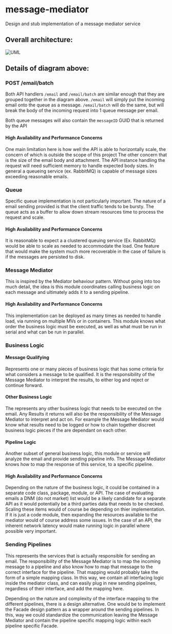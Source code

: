 # message-mediator
Design and stub implementation of a message mediator service

## Overall architecture:
![UML](https://img.techpowerup.org/200212/untitled-diagram.jpg)

## Details of diagram above:

### POST /email/batch
Both API handlers `/email` and `/email/batch` are similar enough that they are grouped together in the diagram above.  `/email` will simply put the incoming email onto the queue as a message.  `/email/batch` will do the same, but will break the body of the incoming request into 1 queue message per email.

Both queue messages will also contain the `messageID` GUID that is returned by the API

#### High Availability and Performance Concerns
One main limitation here is how well the API is able to horizontally scale, the concern of which is outside the scope of this project
The other concern that is the size of the email body and attachment.  The API instance handling the request will need sufficient memory to handle expected body sizes.  In general a queueing service (ex. RabbitMQ) is capable of message sizes exceeding reasonable emails.

### Queue
Specific queue implementation is not particularly important.  The nature of a email sending provided is that the client traffic tends to be bursty.  The queue acts as a buffer to allow down stream resources time to process the request and scale.

#### High Availability and Performance Concerns
It is reasonable to expect a a clustered queuing service (Ex. RabbitMQ) would be able to scale as needed to accommodate the load.
One feature that would make the system much more recoverable in the case of failure is if the messages are persisted to disk.

### Message Mediator
This is inspired by the Mediator behaviour pattern.  Without going into too much detail, the idea is this module coordinates calling business logic on each message and ultimately adds it to a sending pipeline.

#### High Availability and Performance Concerns
This implementation can be deployed as many times as needed to handle load, via running on multiple MVs or in containers.  This module knows what order the business logic must be executed, as well as what must be run in serial and what can be run in parallel.

### Business Logic

#### Message Qualifying
Represents one or many pieces of business logic that has some criteria for what considers a message to be qualified.  It is the responsibility of the Message Mediator to interpret the results, to either log and reject or continue forward.

#### Other Business Logic
The represents any other business logic that needs to be executed on the email.  Any Results it returns will also be the responsibility of the Message Mediator to interpret and act on.  For example the Message Mediator would know what results need to be logged or how to chain together discreet business logic pieces if the are dependant on each other.

#### Pipeline Logic
Another subset of general business logic, this module or service will analyze the email and provide sending pipeline info.  The Message Mediator knows how to map the response of this service, to a specific pipeline.

#### High Availability and Performance Concerns
Depending on the nature of the business logic, it could be contained in a separate code class, package, module, or API.  The case of evaluating emails a DNM (do not market) list would be a likely candidate for a separate API as it would potentially be a third parties data that needs to be checked.  Scaling these items would of course be depending on thier implementation.  If it is just a code module, then expanding the resources available to the mediator would of course address some issues.  In the case of an API, the inherent network latency would make running logic in parallel where possible very important.

### Sending Pipelines
This represents the services that is actually responsible for sending an email.  The responsibility of the Message Mediator is to map the incoming message to a pipeline and also know how to map that message to the correct interface for the pipeline.  That mapping would probably take the form of a simple mapping class.  In this way, we contain all interfacing logic inside the mediator class, and can easily plug in new sending pipelines, regardless of their interface, and add the mapping here.

Depending on the nature and complexity of the interface mapping to the different pipelines, there is a design alternative.  One would be to implement the Facade design pattern as a wrapper around the sending pipelines.  In this, way we could standardize the communication leaving the Message Mediator and contain the pipeline specific mapping logic within each pipeline specific Facade.